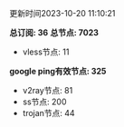 更新时间2023-10-20 11:10:21

**总订阅: 36**
**总节点: 7023**
- vless节点: 11

**google ping有效节点: 325**
- v2ray节点: 81
- ss节点: 200
- trojan节点: 44
